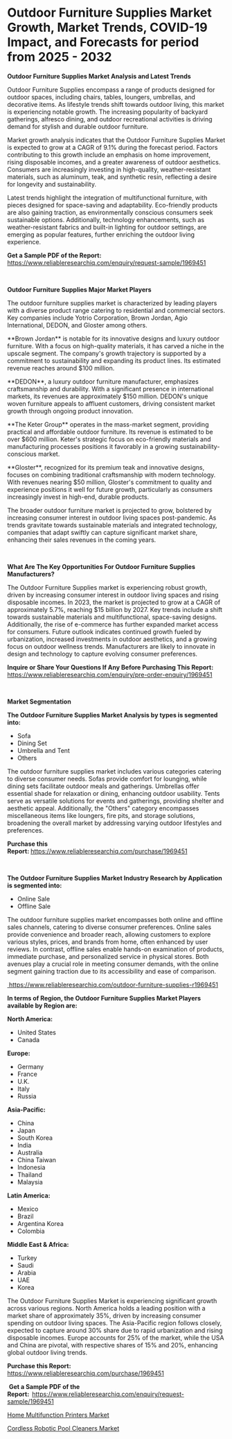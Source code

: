 <p><h1>Outdoor Furniture Supplies Market Growth, Market Trends, COVID-19 Impact, and Forecasts for period from 2025 - 2032</h1></p><p><strong>Outdoor Furniture Supplies Market Analysis and Latest Trends</strong></p>
<p><p>Outdoor Furniture Supplies encompass a range of products designed for outdoor spaces, including chairs, tables, loungers, umbrellas, and decorative items. As lifestyle trends shift towards outdoor living, this market is experiencing notable growth. The increasing popularity of backyard gatherings, alfresco dining, and outdoor recreational activities is driving demand for stylish and durable outdoor furniture.</p><p>Market growth analysis indicates that the Outdoor Furniture Supplies Market is expected to grow at a CAGR of 9.1% during the forecast period. Factors contributing to this growth include an emphasis on home improvement, rising disposable incomes, and a greater awareness of outdoor aesthetics. Consumers are increasingly investing in high-quality, weather-resistant materials, such as aluminum, teak, and synthetic resin, reflecting a desire for longevity and sustainability.</p><p>Latest trends highlight the integration of multifunctional furniture, with pieces designed for space-saving and adaptability. Eco-friendly products are also gaining traction, as environmentally conscious consumers seek sustainable options. Additionally, technology enhancements, such as weather-resistant fabrics and built-in lighting for outdoor settings, are emerging as popular features, further enriching the outdoor living experience.</p></p>
<p><strong>Get a Sample PDF of the Report:&nbsp;</strong> <a href="https://www.reliableresearchiq.com/enquiry/request-sample/1969451?utm_campaign=1870&utm_medium=2&utm_source=Github&utm_content=ia&utm_term=08022025&utm_id=outdoor-furniture-supplies">https://www.reliableresearchiq.com/enquiry/request-sample/1969451</a></p>
<p>&nbsp;</p>
<p><strong>Outdoor Furniture Supplies Major Market Players</strong></p>
<p><p>The outdoor furniture supplies market is characterized by leading players with a diverse product range catering to residential and commercial sectors. Key companies include Yotrio Corporation, Brown Jordan, Agio International, DEDON, and Gloster among others. </p><p>**Brown Jordan** is notable for its innovative designs and luxury outdoor furniture. With a focus on high-quality materials, it has carved a niche in the upscale segment. The company's growth trajectory is supported by a commitment to sustainability and expanding its product lines. Its estimated revenue reaches around $100 million.</p><p>**DEDON**, a luxury outdoor furniture manufacturer, emphasizes craftsmanship and durability. With a significant presence in international markets, its revenues are approximately $150 million. DEDON's unique woven furniture appeals to affluent customers, driving consistent market growth through ongoing product innovation.</p><p>**The Keter Group** operates in the mass-market segment, providing practical and affordable outdoor furniture. Its revenue is estimated to be over $600 million. Keter's strategic focus on eco-friendly materials and manufacturing processes positions it favorably in a growing sustainability-conscious market.</p><p>**Gloster**, recognized for its premium teak and innovative designs, focuses on combining traditional craftsmanship with modern technology. With revenues nearing $50 million, Gloster's commitment to quality and experience positions it well for future growth, particularly as consumers increasingly invest in high-end, durable products.</p><p>The broader outdoor furniture market is projected to grow, bolstered by increasing consumer interest in outdoor living spaces post-pandemic. As trends gravitate towards sustainable materials and integrated technology, companies that adapt swiftly can capture significant market share, enhancing their sales revenues in the coming years.</p></p>
<p>&nbsp;</p>
<p><strong>What Are The Key Opportunities For Outdoor Furniture Supplies Manufacturers?</strong></p>
<p><p>The Outdoor Furniture Supplies market is experiencing robust growth, driven by increasing consumer interest in outdoor living spaces and rising disposable incomes. In 2023, the market is projected to grow at a CAGR of approximately 5.7%, reaching $15 billion by 2027. Key trends include a shift towards sustainable materials and multifunctional, space-saving designs. Additionally, the rise of e-commerce has further expanded market access for consumers. Future outlook indicates continued growth fueled by urbanization, increased investments in outdoor aesthetics, and a growing focus on outdoor wellness trends. Manufacturers are likely to innovate in design and technology to capture evolving consumer preferences.</p></p>
<p><strong>Inquire or Share Your Questions If Any Before Purchasing This Report:</strong> <a href="https://www.reliableresearchiq.com/enquiry/pre-order-enquiry/1969451?utm_campaign=1870&utm_medium=2&utm_source=Github&utm_content=ia&utm_term=08022025&utm_id=outdoor-furniture-supplies">https://www.reliableresearchiq.com/enquiry/pre-order-enquiry/1969451</a></p>
<p>&nbsp;</p>
<p><strong>Market Segmentation</strong></p>
<p><strong>The Outdoor Furniture Supplies Market Analysis by types is segmented into:</strong></p>
<p><ul><li>Sofa</li><li>Dining Set</li><li>Umbrella and Tent</li><li>Others</li></ul></p>
<p><p>The outdoor furniture supplies market includes various categories catering to diverse consumer needs. Sofas provide comfort for lounging, while dining sets facilitate outdoor meals and gatherings. Umbrellas offer essential shade for relaxation or dining, enhancing outdoor usability. Tents serve as versatile solutions for events and gatherings, providing shelter and aesthetic appeal. Additionally, the "Others" category encompasses miscellaneous items like loungers, fire pits, and storage solutions, broadening the overall market by addressing varying outdoor lifestyles and preferences.</p></p>
<p><strong>Purchase this Report:&nbsp;</strong><a href="https://www.reliableresearchiq.com/purchase/1969451?utm_campaign=1870&utm_medium=2&utm_source=Github&utm_content=ia&utm_term=08022025&utm_id=outdoor-furniture-supplies">https://www.reliableresearchiq.com/purchase/1969451</a></p>
<p>&nbsp;</p>
<p><strong>The Outdoor Furniture Supplies Market Industry Research by Application is segmented into:</strong></p>
<p><ul><li>Online Sale</li><li>Offline Sale</li></ul></p>
<p><p>The outdoor furniture supplies market encompasses both online and offline sales channels, catering to diverse consumer preferences. Online sales provide convenience and broader reach, allowing customers to explore various styles, prices, and brands from home, often enhanced by user reviews. In contrast, offline sales enable hands-on examination of products, immediate purchase, and personalized service in physical stores. Both avenues play a crucial role in meeting consumer demands, with the online segment gaining traction due to its accessibility and ease of comparison.</p></p>
<p><a href="https://www.reliableresearchiq.com/outdoor-furniture-supplies-r1969451?utm_campaign=1870&utm_medium=2&utm_source=Github&utm_content=ia&utm_term=08022025&utm_id=outdoor-furniture-supplies">&nbsp;https://www.reliableresearchiq.com/outdoor-furniture-supplies-r1969451</a></p>
<p><strong>In terms of Region, the Outdoor Furniture Supplies Market Players available by Region are:</strong></p>
<p>
    <p> <strong> North America: </strong>
        <ul>
            <li>United States</li>
            <li>Canada</li>
        </ul>
        </p> 
    <p> <strong> Europe: </strong>
        <ul>
            <li>Germany</li>
            <li>France</li>
            <li>U.K.</li>
            <li>Italy</li>
            <li>Russia</li>
        </ul>
        </p> 
    <p> <strong> Asia-Pacific: </strong>
        <ul>
            <li>China</li>
            <li>Japan</li>
            <li>South Korea</li>
            <li>India</li>
            <li>Australia</li>
            <li>China Taiwan</li>
            <li>Indonesia</li>
            <li>Thailand</li>
            <li>Malaysia</li>
        </ul>
        </p> 
    <p> <strong> Latin America: </strong>
        <ul>
            <li>Mexico</li>
            <li>Brazil</li>
            <li>Argentina Korea</li>
            <li>Colombia</li>
        </ul>
        </p> 
    <p> <strong> Middle East & Africa: </strong>
        <ul>
            <li>Turkey</li>
            <li>Saudi</li>
            <li>Arabia</li>
            <li>UAE</li>
            <li>Korea</li>
        </ul>
    </p>
    </p>
<p><p>The Outdoor Furniture Supplies Market is experiencing significant growth across various regions. North America holds a leading position with a market share of approximately 35%, driven by increasing consumer spending on outdoor living spaces. The Asia-Pacific region follows closely, expected to capture around 30% share due to rapid urbanization and rising disposable incomes. Europe accounts for 25% of the market, while the USA and China are pivotal, with respective shares of 15% and 20%, enhancing global outdoor living trends.</p></p>
<p><strong>Purchase this Report: </strong><a href="https://www.reliableresearchiq.com/purchase/1969451?utm_campaign=1870&utm_medium=2&utm_source=Github&utm_content=ia&utm_term=08022025&utm_id=outdoor-furniture-supplies">https://www.reliableresearchiq.com/purchase/1969451</a></p>
<p>&nbsp;<strong>Get a Sample PDF of the Report:&nbsp;&nbsp;</strong><a href="https://www.reliableresearchiq.com/enquiry/request-sample/1969451?utm_campaign=1870&utm_medium=2&utm_source=Github&utm_content=ia&utm_term=08022025&utm_id=outdoor-furniture-supplies">https://www.reliableresearchiq.com/enquiry/request-sample/1969451</a></p>
<p><strong></strong></p>
<p><p><a href="https://github.com/piiramessa/Market-Research-Report-List-1/blob/main/home-multifunction-printers-market.md?utm_campaign=1870&utm_medium=2&utm_source=Github&utm_content=ia&utm_term=08022025&utm_id=outdoor-furniture-supplies">Home Multifunction Printers Market</a></p><p><a href="https://github.com/gnarrbroyon44/Market-Research-Report-List-1/blob/main/cordless-robotic-pool-cleaners-market.md?utm_campaign=1870&utm_medium=2&utm_source=Github&utm_content=ia&utm_term=08022025&utm_id=outdoor-furniture-supplies">Cordless Robotic Pool Cleaners Market</a></p></p>